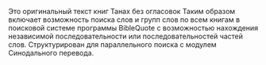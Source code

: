 Это оригинальный текст книг Танах  без огласовок
Таким образом включает возможность поиска слов и групп слов по всем книгам в поисковой системе программы BibleQuote с возможностью нахождения независимой последовательности или последовательностей частей слов.
Структурирован для параллельного поиска с модулем Синодального переводa.
